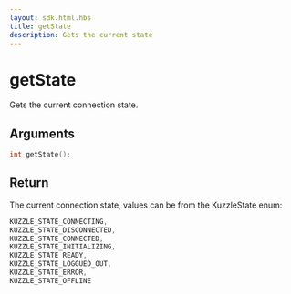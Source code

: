 ```yaml
---
layout: sdk.html.hbs
title: getState
description: Gets the current state
---
```


# getState

Gets the current connection state.

## Arguments

```cpp
int getState();
```

## Return

The current connection state, values can be from the KuzzleState enum:

```cpp
KUZZLE_STATE_CONNECTING,
KUZZLE_STATE_DISCONNECTED,
KUZZLE_STATE_CONNECTED,
KUZZLE_STATE_INITIALIZING,
KUZZLE_STATE_READY,
KUZZLE_STATE_LOGGUED_OUT,
KUZZLE_STATE_ERROR,
KUZZLE_STATE_OFFLINE
```

